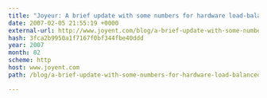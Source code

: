 ```yaml
---
title: "Joyeur: A brief update with some numbers for hardware load-balanced mongrels"
date: 2007-02-05 21:55:19 +0000
external-url: http://www.joyent.com/blog/a-brief-update-with-some-numbers-for-hardware-load-balanced-mongrels/
hash: 3fca2b9950a1f7167f0bf344fbe40ddd
year: 2007
month: 02
scheme: http
host: www.joyent.com
path: /blog/a-brief-update-with-some-numbers-for-hardware-load-balanced-mongrels/

---
```



